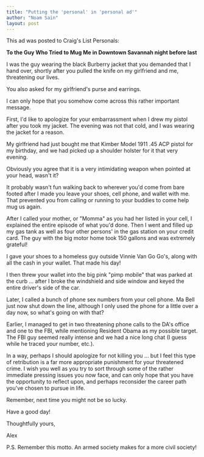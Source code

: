 ```yaml
---
title: "Putting the 'personal' in 'personal ad'"
author: "Noam Sain"
layout: post
---
```


This ad was posted to Craig's List Personals:

**To the Guy Who Tried to Mug Me in Downtown Savannah night before last**

I was the guy wearing the black Burberry jacket that you demanded that I hand over, shortly after you pulled the knife on my girlfriend and me, threatening our lives.

You also asked for my girlfriend's purse and earrings.

I can only hope that you somehow come across this rather important message.

First, I'd like to apologize for your embarrassment when I drew my pistol after you took my jacket. The evening was not that cold, and I was wearing the jacket for a reason.

My girlfriend had just bought me that Kimber Model 1911 .45 ACP pistol for my birthday, and we had picked up a shoulder holster for it that very evening.

Obviously you agree that it is a very intimidating weapon when pointed at your head, wasn't it?

It probably wasn't fun walking back to wherever you'd come from bare footed after I made you leave your shoes, cell phone, and wallet with me. That prevented you from calling or running to your buddies to come help mug us again.

After I called your mother, or "Momma" as you had her listed in your cell, I explained the entire episode of what you'd done. Then I went and filled up my gas tank as well as four other persons' in the gas station on your credit card. The guy with the big motor home took 150 gallons and was extremely grateful!

I gave your shoes to a homeless guy outside Vinnie Van Go Go's, along with all the cash in your wallet. That made his day!

I then threw your wallet into the big pink "pimp mobile" that was parked at the curb ... after I broke the windshield and side window and keyed the entire driver's side of the car.

Later, I called a bunch of phone sex numbers from your cell phone. Ma Bell just now shut down the line, although I only used the phone for a little over a day now, so what's going on with that?

Earlier, I managed to get in two threatening phone calls to the DA's office and one to the FBI, while mentioning Resident Obama as my possible target. The FBI guy seemed really intense and we had a nice long chat (I guess while he traced your number, etc.).

In a way, perhaps I should apologize for not killing you ... but I feel this type of retribution is a far more appropriate punishment for your threatened crime. I wish you well as you try to sort through some of the rather immediate pressing issues you now face, and can only hope that you have the opportunity to reflect upon, and perhaps reconsider the career path you've chosen to pursue in life.

Remember, next time you might not be so lucky.

Have a good day!

Thoughtfully yours,

Alex

P.S. Remember this motto. An armed society makes for a more civil society!
